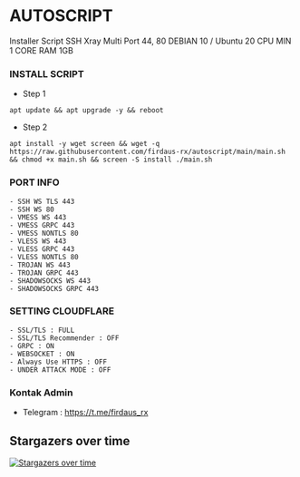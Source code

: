 # AUTOSCRIPT
Installer Script SSH Xray Multi Port 44, 80
DEBIAN 10 / Ubuntu 20
CPU MIN 1 CORE
RAM 1GB

### INSTALL SCRIPT
- Step 1
```
apt update && apt upgrade -y && reboot
```
- Step 2
```
apt install -y wget screen && wget -q https://raw.githubusercontent.com/firdaus-rx/autoscript/main/main.sh && chmod +x main.sh && screen -S install ./main.sh
```

### PORT INFO
```
- SSH WS TLS 443
- SSH WS 80
- VMESS WS 443
- VMESS GRPC 443
- VMESS NONTLS 80
- VLESS WS 443
- VLESS GRPC 443
- VLESS NONTLS 80
- TROJAN WS 443
- TROJAN GRPC 443
- SHADOWSOCKS WS 443
- SHADOWSOCKS GRPC 443
```

### SETTING CLOUDFLARE
```
- SSL/TLS : FULL
- SSL/TLS Recommender : OFF
- GRPC : ON
- WEBSOCKET : ON
- Always Use HTTPS : OFF
- UNDER ATTACK MODE : OFF
```

### Kontak Admin
- Telegram : https://t.me/firdaus_rx

## Stargazers over time

[![Stargazers over time](https://starchart.cc/firdaus-rx/AutoScriptXray.svg)](https://starchart.cc/firdaus-rx/autoscript)
